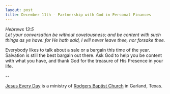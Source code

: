 ```yaml
---
layout: post
title: December 11th - Partnership with God in Personal Finances
---
```


_Hebrews 13:5  
Let your conversation be without covetousness; and be content with
such things as ye have: for He hath said, I will never leave thee,
nor forsake thee._

Everybody likes to talk about a sale or a bargain this time of the
year. Salvation is still the best bargain out there. Ask God to help
you be content with what you have, and thank God for the treasure of
His Presence in your life.

 --

<a href=http://jesuseveryday.net>Jesus Every Day</a> is a ministry of <a href=http://rodgersbaptist.net>Rodgers Baptist Church</a> in Garland, Texas.
